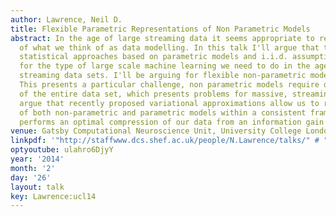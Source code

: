 ```yaml
---
author: Lawrence, Neil D.
title: Flexible Parametric Representations of Non Parametric Models
abstract: In the age of large streaming data it seems appropriate to revisit the foundations
  of what we think of as data modelling. In this talk I'll argue that traditional
  statistical approaches based on parametric models and i.i.d. assumptions are inappropriate
  for the type of large scale machine learning we need to do in the age of massive
  streaming data sets. I'll be arguing for flexible non-parametric models as the answer.
  This presents a particular challenge, non parametric models require data storage
  of the entire data set, which presents problems for massive, streaming data. I'll
  argue that recently proposed variational approximations allow us to retain the advantages
  of both non-parametric and parametric models within a consistent framework that
  performs an optimal compression of our data from an information gain perspective.
venue: Gatsby Computational Neuroscience Unit, University College London, U.K.
linkpdf: '"http://staffwww.dcs.shef.ac.uk/people/N.Lawrence/talks/" # "parametric_ucl14.pdf"'
optyoutube: ulahro6DjyY
year: '2014'
month: '2'
day: '26'
layout: talk
key: Lawrence:ucl14
---
```

